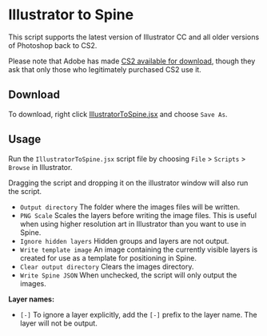 # Illustrator to Spine

This script supports the latest version of Illustrator CC and all older versions of Photoshop back to CS2.

Please note that Adobe has made [CS2 available for download](https://helpx.adobe.com/creative-suite/kb/cs2-product-downloads.html?promoid=19SCDRQK), though they ask that only those who legitimately purchased CS2 use it.

## Download

To download, right click [IllustratorToSpine.jsx](https://github.com/EsotericSoftware/spine-scripts/raw/master/illustrator/IllustratorToSpine.jsx) and choose `Save As`.

## Usage

Run the `IllustratorToSpine.jsx` script file by choosing `File` > `Scripts` > `Browse` in Illustrator.

Dragging the script and dropping it on the illustrator window will also run the script.

* `Output directory` The folder where the images files will be written.
* `PNG Scale` Scales the layers before writing the image files. This is useful when using higher resolution art in Illustrator than you want to use in Spine.
* `Ignore hidden layers` Hidden groups and layers are not output.
* `Write template image` An image containing the currently visible layers is created for use as a template for positioning in Spine.
* `Clear output directory` Clears the images directory.
* `Write Spine JSON` When unchecked, the script will only output the images.

**Layer names:**
* `[-]` To ignore a layer explicitly, add the `[-]` prefix to the layer name. The layer will not be output.
